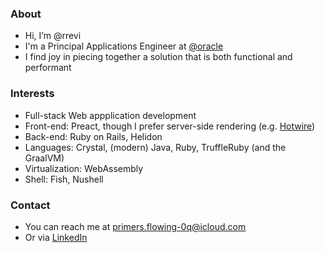 ### About
- Hi, I’m @rrevi
- I'm a Principal Applications Engineer at [@oracle](https://github.com/oracle)
- I find joy in piecing together a solution that is both functional and performant

### Interests
- Full-stack Web appplication development
- Front-end: Preact, though I prefer server-side rendering (e.g. [Hotwire](https://hotwired.dev/))
- Back-end: Ruby on Rails, Helidon
- Languages: Crystal, (modern) Java, Ruby, TruffleRuby (and the GraalVM)
- Virtualization: WebAssembly
- Shell: Fish, Nushell

### Contact
- You can reach me at primers.flowing-0q@icloud.com 
- Or via [LinkedIn](https://www.linkedin.com/in/rafaelrevi/)

<!---
rrevi/rrevi is a ✨ special ✨ repository because its `README.md` (this file) appears on your GitHub profile.
You can click the Preview link to take a look at your changes.
--->
